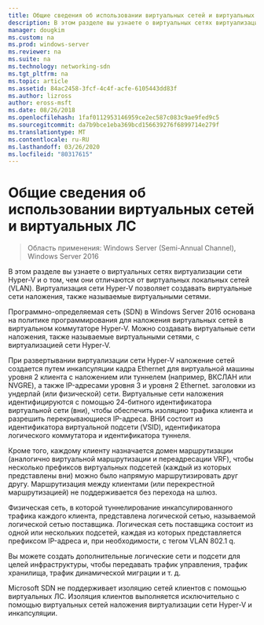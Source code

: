 ```yaml
---
title: Общие сведения об использовании виртуальных сетей и виртуальных ЛС
description: В этом разделе вы узнаете о виртуальных сетях виртуализации сети Hyper-V и о том, чем они отличаются от виртуальных локальных сетей (VLAN). Виртуализация сети Hyper-V позволяет создавать виртуальные сети наложения, также называемые виртуальными сетями.
manager: dougkim
ms.custom: na
ms.prod: windows-server
ms.reviewer: na
ms.suite: na
ms.technology: networking-sdn
ms.tgt_pltfrm: na
ms.topic: article
ms.assetid: 84ac2458-3fcf-4c4f-acfe-6105443dd83f
ms.author: lizross
author: eross-msft
ms.date: 08/26/2018
ms.openlocfilehash: 1faf0112953146959ce2ec587c083c9ae9fed9c5
ms.sourcegitcommit: da7b9bce1eba369bcd156639276f6899714e279f
ms.translationtype: MT
ms.contentlocale: ru-RU
ms.lasthandoff: 03/26/2020
ms.locfileid: "80317615"
---
```

# <a name="understand-the-usage-of-virtual-networks-and-vlans"></a>Общие сведения об использовании виртуальных сетей и виртуальных ЛС

>Область применения: Windows Server (Semi-Annual Channel), Windows Server 2016

В этом разделе вы узнаете о виртуальных сетях виртуализации сети Hyper-V и о том, чем они отличаются от виртуальных локальных сетей (VLAN). Виртуализация сети Hyper-V позволяет создавать виртуальные сети наложения, также называемые виртуальными сетями.



  
Программно-определяемая сеть (SDN) в Windows Server 2016 основана на политике программирования для наложения виртуальных сетей в виртуальном коммутаторе Hyper-V. Можно создавать виртуальные сети наложения, также называемые виртуальными сетями, с виртуализацией сети Hyper-V. 
  
При развертывании виртуализации сети Hyper-V наложение сетей создается путем инкапсуляции кадра Ethernet для виртуальной машины уровня 2 клиента с наложением или туннелем (например, ВКСЛАН или NVGRE), а также IP-адресами уровня 3 и уровня 2 Ethernet. заголовки из ундерлай (или физической) сети. Виртуальные сети наложения идентифицируются с помощью 24-битного идентификатора виртуальной сети (вни), чтобы обеспечить изоляцию трафика клиента и разрешить перекрывающиеся IP-адреса. ВНИ состоит из идентификатора виртуальной подсети (VSID), идентификатора логического коммутатора и идентификатора туннеля.  
  
Кроме того, каждому клиенту назначается домен маршрутизации (аналогично виртуальной маршрутизации и переадресации VRF), чтобы несколько префиксов виртуальных подсетей (каждый из которых представлены вни) можно было напрямую маршрутизировать друг другу. Маршрутизация между клиентами (или перекрестной маршрутизацией) не поддерживается без перехода на шлюз.   
  
Физическая сеть, в которой туннелирование инкапсулированного трафика каждого клиента, представлена логической сетью, называемой логической сетью поставщика. Логическая сеть поставщика состоит из одной или нескольких подсетей, каждая из которых представляется префиксом IP-адреса и, при необходимости, с тегом VLAN 802.1 q.  
  
Вы можете создать дополнительные логические сети и подсети для целей инфраструктуры, чтобы передавать трафик управления, трафик хранилища, трафик динамической миграции и т. д.  
  
Microsoft SDN не поддерживает изоляцию сетей клиентов с помощью виртуальных ЛС. Изоляция клиентов выполняется исключительно с помощью виртуальных сетей наложения виртуализации сети Hyper-V и инкапсуляции. 


